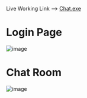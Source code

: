 Live Working Link --> [Chat.exe](https://chat-dot-exe.herokuapp.com/) <br>
<strong><h1>Login Page</h1></strong>
![image](https://user-images.githubusercontent.com/75354390/126057879-447a0a5c-152a-4e83-8e36-b9afd1d27c12.png)
<br>
<strong><h1>Chat Room</h1></strong>
![image](https://user-images.githubusercontent.com/75354390/126057922-ac9fc20e-2cb9-46c6-8d03-f2a801f8a96f.png)

